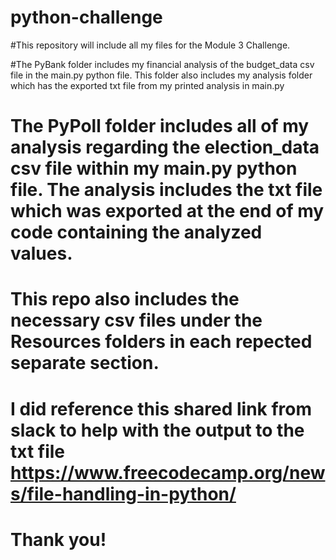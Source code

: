 # python-challenge

#This repository will include all my files for the Module 3 Challenge.

#The PyBank folder includes my financial analysis of the budget_data csv file in the main.py python file. This folder also includes my analysis folder which has the exported txt file from my printed analysis in main.py

# The PyPoll folder includes all of my analysis regarding the election_data csv file within my main.py python file. The analysis includes the txt file which was exported at the end of my code containing the analyzed values.

# This repo also includes the necessary csv files under the Resources folders in each repected separate section.

# I did reference this shared link from slack to help with the output to the txt file https://www.freecodecamp.org/news/file-handling-in-python/


# Thank you!
